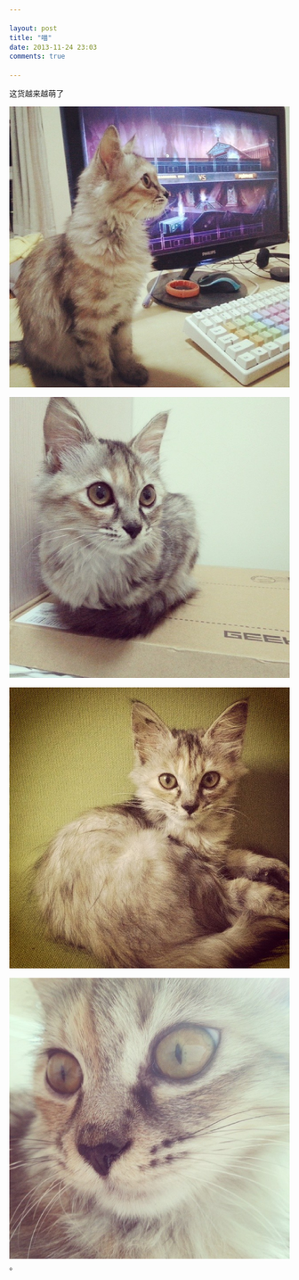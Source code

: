 ```yaml
---

layout: post
title: "喵"
date: 2013-11-24 23:03
comments: true

---
```

这货越来越萌了

![](/media/pic/miao01.jpg)

![](/media/pic/miao02.jpg)

![](/media/pic/miao03.jpg)

![](/media/pic/miao04.jpg)
。